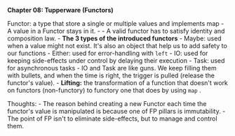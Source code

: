 **Chapter 08: Tupperware (Functors)**

Functor: a type that store a single or multiple values and implements map
	- A value in a Functor stays in it.
	- - A valid functor has to satisfy identity and composition law.
	- **The 3 types of the introduced functors**
		- Maybe: used when a value might not exist. It's also an object that help us to add safety to our functions
		- Either: used for error-handling with `left`
		- IO: used for keeping side-effects under control by delaying their execution
		- Task: used for asynchronous tasks
		- IO and Task are like guns. We keep filling them with bullets, and when the time is right, the trigger is pulled (release the functor's value).
	- **Lifting:** the transformation of a function that doesn't work on functors (non-functory) to functory one that does by using `map` .
  
Thoughts:
	- The reason behind creating a new Functor each time the functor's value is manipulated is because one of FP pillars is immutability.
	- The point of FP isn't to eliminate side-effects, but to manage and control them.